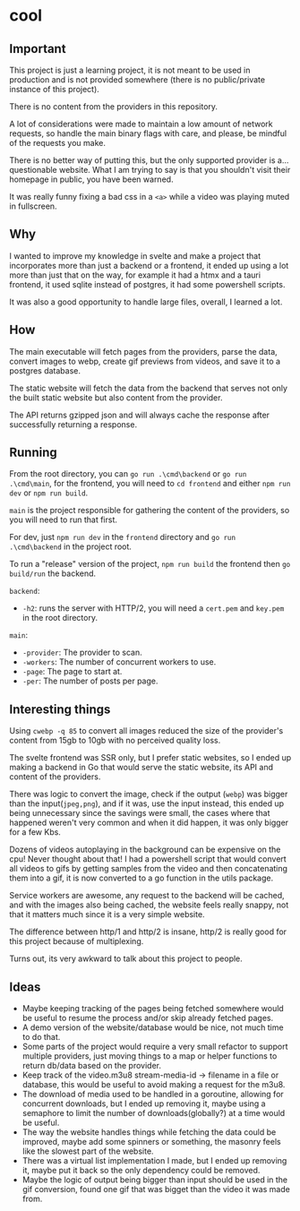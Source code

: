 # cool

## Important

This project is just a learning project, it is not meant to be used in production and is not provided somewhere (there is no public/private instance of this project).

There is no content from the providers in this repository.

A lot of considerations were made to maintain a low amount of network requests, so handle the main binary flags with care, and please, be mindful of the requests you make.

There is no better way of putting this, but the only supported provider is a... questionable website. What I am trying to say is that you shouldn't visit their homepage in public, you have been warned.

It was really funny fixing a bad css in a `<a>` while a video was playing muted in fullscreen.

## Why

I wanted to improve my knowledge in svelte and make a project that incorporates more than just a backend or a frontend, it ended up using a lot more than just that on the way, for example it had a htmx and a tauri frontend, it used sqlite instead of postgres, it had some powershell scripts.

It was also a good opportunity to handle large files, overall, I learned a lot.

## How

The main executable will fetch pages from the providers, parse the data, convert images to webp, create gif previews from videos, and save it to a postgres database.

The static website will fetch the data from the backend that serves not only the built static website but also content from the provider.

The API returns gzipped json and will always cache the response after successfully returning a response.

## Running

From the root directory, you can `go run .\cmd\backend` or `go run .\cmd\main`, for the frontend, you will need to `cd frontend` and either `npm run dev` or `npm run build`.

`main` is the project responsible for gathering the content of the providers, so you will need to run that first.

For dev, just `npm run dev` in the `frontend` directory and `go run .\cmd\backend` in the project root.

To run a "release" version of the project, `npm run build` the frontend then `go build/run` the backend.

`backend`:

- `-h2`: runs the server with HTTP/2, you will need a `cert.pem` and `key.pem` in the root directory.

`main`:

- `-provider`: The provider to scan.
- `-workers`: The number of concurrent workers to use.
- `-page`: The page to start at.
- `-per`: The number of posts per page.

## Interesting things

Using `cwebp -q 85` to convert all images reduced the size of the provider's content from 15gb to 10gb with no perceived quality loss.

The svelte frontend was SSR only, but I prefer static websites, so I ended up making a backend in Go that would serve the static website, its API and content of the providers.

There was logic to convert the image, check if the output (`webp`) was bigger than the input(`jpeg,png`), and if it was, use the input instead, this ended up being unnecessary since the savings were small, the cases where that happened weren't very common and when it did happen, it was only bigger for a few Kbs.

Dozens of videos autoplaying in the background can be expensive on the cpu! Never thought about that! I had a powershell script that would convert all videos to gifs by getting samples from the video and then concatenating them into a gif, it is now converted to a go function in the utils package.

Service workers are awesome, any request to the backend will be cached, and with the images also being cached, the website feels really snappy, not that it matters much since it is a very simple website.

The difference between http/1 and http/2 is insane, http/2 is really good for this project because of multiplexing.

Turns out, its very awkward to talk about this project to people.

## Ideas

- Maybe keeping tracking of the pages being fetched somewhere would be useful to resume the process and/or skip already fetched pages.
- A demo version of the website/database would be nice, not much time to do that.
- Some parts of the project would require a very small refactor to support multiple providers, just moving things to a map or helper functions to return db/data based on the provider.
- Keep track of the video.m3u8 stream-media-id -> filename in a file or database, this would be useful to avoid making a request for the m3u8.
- The download of media used to be handled in a goroutine, allowing for concurrent downloads, but I ended up removing it, maybe using a semaphore to limit the number of downloads(globally?) at a time would be useful.
- The way the website handles things while fetching the data could be improved, maybe add some spinners or something, the masonry feels like the slowest part of the website.
- There was a virtual list implementation I made, but I ended up removing it, maybe put it back so the only dependency could be removed.
- Maybe the logic of output being bigger than input should be used in the gif conversion, found one gif that was bigget than the video it was made from.
